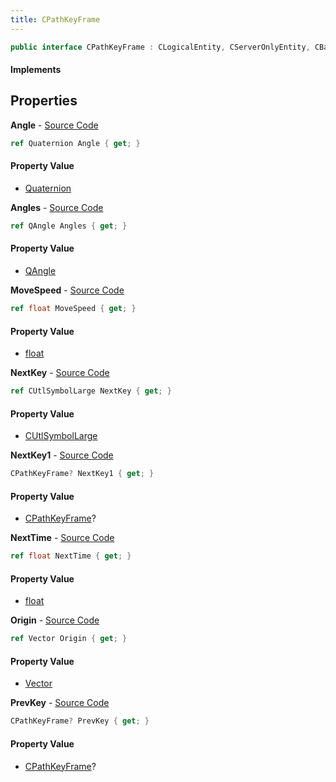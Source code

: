 ```yaml
---
title: CPathKeyFrame
---
```


```csharp
public interface CPathKeyFrame : CLogicalEntity, CServerOnlyEntity, CBaseEntity, CEntityInstance, ISchemaClass<CEntityInstance>, ISchemaClass<CBaseEntity>, ISchemaClass<CServerOnlyEntity>, ISchemaClass<CLogicalEntity>, ISchemaClass<CPathKeyFrame>, ISchemaField, ISchemaClass, INativeHandle
```

#### Implements

## Properties

**Angle** - [Source Code](https://github.com/swiftly-solution/swiftlys2/blob/master/managed/src/SwiftlyS2.Generated/Schemas/Interfaces/CPathKeyFrame.cs#L20)

```csharp
ref Quaternion Angle { get; }
```

#### Property Value

- [Quaternion](/docs/api/shared/natives/quaternion)

**Angles** - [Source Code](https://github.com/swiftly-solution/swiftlys2/blob/master/managed/src/SwiftlyS2.Generated/Schemas/Interfaces/CPathKeyFrame.cs#L18)

```csharp
ref QAngle Angles { get; }
```

#### Property Value

- [QAngle](/docs/api/shared/natives/qangle)

**MoveSpeed** - [Source Code](https://github.com/swiftly-solution/swiftlys2/blob/master/managed/src/SwiftlyS2.Generated/Schemas/Interfaces/CPathKeyFrame.cs#L30)

```csharp
ref float MoveSpeed { get; }
```

#### Property Value

- [float](https://learn.microsoft.com/dotnet/api/system.single)

**NextKey** - [Source Code](https://github.com/swiftly-solution/swiftlys2/blob/master/managed/src/SwiftlyS2.Generated/Schemas/Interfaces/CPathKeyFrame.cs#L22)

```csharp
ref CUtlSymbolLarge NextKey { get; }
```

#### Property Value

- [CUtlSymbolLarge](/docs/api/shared/natives/cutlsymbollarge)

**NextKey1** - [Source Code](https://github.com/swiftly-solution/swiftlys2/blob/master/managed/src/SwiftlyS2.Generated/Schemas/Interfaces/CPathKeyFrame.cs#L26)

```csharp
CPathKeyFrame? NextKey1 { get; }
```

#### Property Value

- [CPathKeyFrame](/docs/api/shared/schemadefinitions/cpathkeyframe)?

**NextTime** - [Source Code](https://github.com/swiftly-solution/swiftlys2/blob/master/managed/src/SwiftlyS2.Generated/Schemas/Interfaces/CPathKeyFrame.cs#L24)

```csharp
ref float NextTime { get; }
```

#### Property Value

- [float](https://learn.microsoft.com/dotnet/api/system.single)

**Origin** - [Source Code](https://github.com/swiftly-solution/swiftlys2/blob/master/managed/src/SwiftlyS2.Generated/Schemas/Interfaces/CPathKeyFrame.cs#L16)

```csharp
ref Vector Origin { get; }
```

#### Property Value

- [Vector](/docs/api/shared/natives/vector)

**PrevKey** - [Source Code](https://github.com/swiftly-solution/swiftlys2/blob/master/managed/src/SwiftlyS2.Generated/Schemas/Interfaces/CPathKeyFrame.cs#L28)

```csharp
CPathKeyFrame? PrevKey { get; }
```

#### Property Value

- [CPathKeyFrame](/docs/api/shared/schemadefinitions/cpathkeyframe)?

